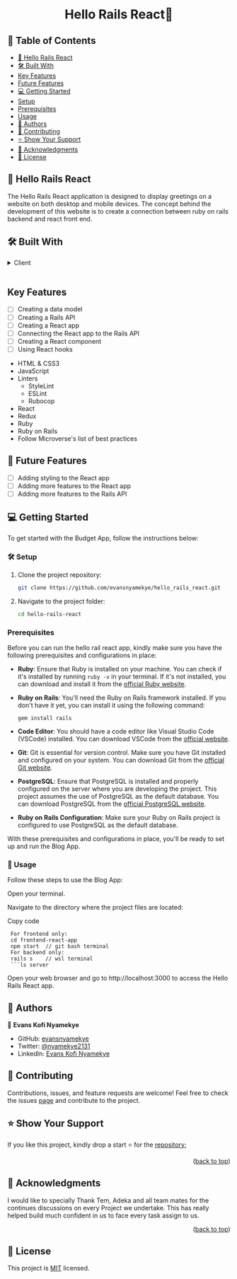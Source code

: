 <h1 align="center">Hello Rails React👋</h1>

## 📗 Table of Contents

- [👋 Hello Rails React](#about-project)
- [🛠 Built With](#built-with)
- [Key Features](#key-features)
- [Future Features](#future-features)
- [💻 Getting Started](#getting-started)
- [Setup](#setup)
- [Prerequisites](#prerequisites)
- [Usage](#usage)
- [👥 Authors](#authors)
- [🤝 Contributing](#contributing)
- [⭐️ Show Your Support](#support)
- [🙏 Acknowledgments ](#-acknowledgments-) 
- [📜 License](#license)

## 👋 Hello Rails React <a name="about-project"></a>
The Hello Rails React application is designed to display greetings on a website on both desktop and mobile devices. The concept behind the development of this website is to create a connection between ruby on rails backend and react front end. 

## 🛠 Built With <a name="built-with"></a>

<details>
  <summary>Client</summary>
  <ul>
    <li><a href="https://developer.mozilla.org/en-US/docs/Web/HTML">HTML</a></li>
  </ul>
  <ul>
    <li><a href="https://developer.mozilla.org/en-US/docs/Web/CSS">CSS3</a></li>
  </ul>
  <ul>
    <li><a href="https://developer.mozilla.org/es/docs/Web/JavaScript">JavaScript</a></li>
  </ul>
  <ul>
    <li><a href="https://react.dev/">React</a></li>
  </ul>
  <ul>
    <li><a href="https://redux-toolkit.js.org/">Redux</a></li>
  </ul>
  <ul>
    <li><a href="https://rubyonrails.org/">Ruby on Rails</a></li>
  </ul>
</details>

<br>

##  Key Features <a name="key-features"></a>

- [ ] Creating a data model
- [ ] Creating a Rails API
- [ ] Creating a React app
- [ ] Connecting the React app to the Rails API
- [ ] Creating a React component
- [ ] Using React hooks

<ul>
  <li>HTML & CSS3</li>
  <li>JavaScript</li>
  <li>Linters
    <ul>
      <li>StyleLint</li>
      <li>ESLint</li>
      <li>Rubocop</li>
    </ul>
  </li>
  <li>React</li>
  <li>Redux</li>
  <li>Ruby</li>
  <li>Ruby on Rails</li>
  <li>Follow Microverse's list of best practices</li>
</ul>

## 🔭 Future Features <a name="future-features"></a>

- [ ] Adding styling to the React app
- [ ] Adding more features to the React app
- [ ] Adding more features to the Rails API

## 💻 Getting Started <a name="getting-started"></a>

To get started with the Budget App, follow the instructions below:

### 🛠 Setup <a name="setup"></a>

1. Clone the project repository:

   ```bash
   git clone https://github.com/evansnyamekye/hello_rails_react.git
    ```
2. Navigate to the project folder:

   ```bash
   cd hello-rails-react
   ```
### Prerequisites <a name="prerequisites"></a>
Before you can run the hello rail react app, kindly make sure you have the following prerequisites and configurations in place:

- **Ruby**: Ensure that Ruby is installed on your machine. You can check if it's installed by running `ruby -v` in your terminal. If it's not installed, you can download and install it from the [official Ruby website](https://www.ruby-lang.org/en/documentation/installation/).

- **Ruby on Rails**: You'll need the Ruby on Rails framework installed. If you don't have it yet, you can install it using the following command:
  ```
  gem install rails
  ```

- **Code Editor**: You should have a code editor like Visual Studio Code (VSCode) installed. You can download VSCode from the [official website](https://code.visualstudio.com/).

- **Git**: Git is essential for version control. Make sure you have Git installed and configured on your system. You can download Git from the [official Git website](https://git-scm.com/downloads).

- **PostgreSQL**: Ensure that PostgreSQL is installed and properly configured on the server where you are developing the project. This project assumes the use of PostgreSQL as the default database. You can download PostgreSQL from the [official PostgreSQL website](https://www.postgresql.org/download/).

- **Ruby on Rails Configuration**: Make sure your Ruby on Rails project is configured to use PostgreSQL as the default database.

With these prerequisites and configurations in place, you'll be ready to set up and run the Blog App.

### 📖 Usage <a name="usage"></a>
Follow these steps to use the Blog App:

Open your terminal.

Navigate to the directory where the project files are located:

Copy code
```
 For frontend only:
 cd frontend-react-app
 npm start  // git bash terminal
 For backend only:
 rails s    // wsl terminal
 ```ls server
```
Open your web browser and go to http://localhost:3000 to access the Hello Rails React app.

## 👥 Authors <a name="authors"></a>

👤 **Evans Kofi Nyamekye**
- GitHub: [evansnyamekye](https://github.com/evansnyamekye)
- Twitter: [@nyamekye2131](https://twitter.com/nyamekye2131)
- LinkedIn: [Evans Kofi Nyamekye](https://www.linkedin.com/in/evans-kofi-nyamekye-1980a4117/)


## 🤝 Contributing <a name="contributing"></a>

Contributions, issues, and feature requests are welcome! 
Feel free to check the issues [page](https://github.com/evansnyamekye/hello_rails_react/issues/4) and contribute to the project.

## ⭐️ Show Your Support <a name="support"></a>
If you like this project, kindly drop a start ⭐️ for the [repository](https://github.com/evansnyamekye/hello_rails_react.git);

<p align="right">(<a href="#readme-top">back to top</a>)</p>

<!-- ACKNOWLEDGEMENTS -->

## 🙏 Acknowledgments <a name="acknowledgements"></a>

I would like to specially Thank Tem, Adeka and all team mates for the continues discussions on every Project we undertake. This has really helped build 
much confident in us to face every task assign to us. 

<p align="right">(<a href="#readme-top">back to top</a>)</p>

## 📜 License <a name="license"></a>
This project is [MIT](./LICENSE) licensed.
